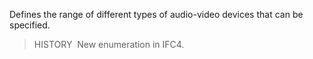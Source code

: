 Defines the range of different types of audio-video devices that can be specified.

> HISTORY&nbsp; New enumeration in IFC4.
